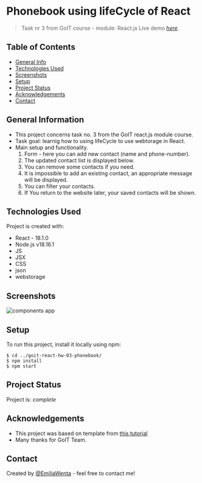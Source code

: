 # Phonebook using lifeCycle of React

> Task nr 3 from GoIT course - module: React.js Live demo
> [_here_](https://emiliawenta.github.io/goit-react-hw-03-phonebook/).

## Table of Contents

- [General Info](#general-information)
- [Technologies Used](#technologies-used)
- [Screenshots](#screenshots)
- [Setup](#setup)
- [Project Status](#project-status)
- [Acknowledgements](#acknowledgements)
- [Contact](#contact)
<!-- * [License](#license) -->

## General Information

- This project concerns task no. 3 from the GoIT react.js module course.
- Task goal: learnig how to using lifeCycle to use webtorage in React.
- Main setup and functionality.
  1. Form - here you can add new contact (name and phone-number).
  2. The updated contact list is displayed below.
  3. You can remove some contacts if you need.
  4. It is impossible to add an existing contact, an appropriate message will be
     displayed.
  5. You can filter your contacts.
  6. If You return to the website later, your saved contacts will be shown.

## Technologies Used

Project is created with:

- React - 18.1.0
- Node.js v18.16.1
- JS
- JSX
- CSS
- json
- webstorage

## Screenshots

![components app](https://github.com/EmiliaWenta/goit-react-hw-01/assets/main-setup.PNG)

## Setup

To run this project, install it locally using npm:

```
$ cd ../goit-react-hw-03-phonebook/
$ npm install
$ npm start
```

## Project Status

Project is: _complete_

## Acknowledgements

- This project was based on template from
  [this tutorial](https://github.com/goitacademy/react-homework-template#readme)
- Many thanks for GoIT Team.

## Contact

Created by [@EmiliaWenta](https://github.com/EmiliaWenta) - feel free to contact
me!
